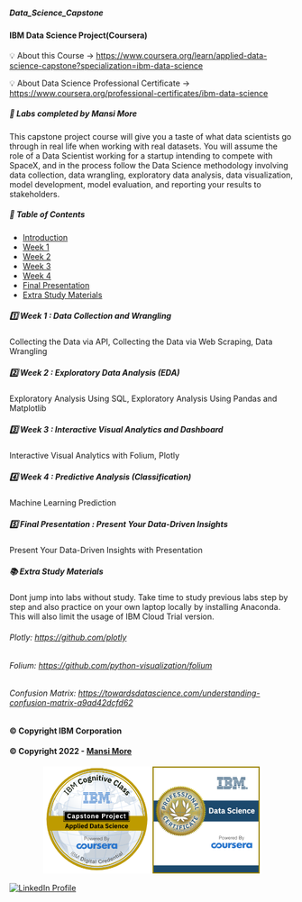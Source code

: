##### Data_Science_Capstone
#### IBM Data Science Project(Coursera)

💡 About this Course ->
https://www.coursera.org/learn/applied-data-science-capstone?specialization=ibm-data-science

💡 About Data Science Professional Certificate ->
https://www.coursera.org/professional-certificates/ibm-data-science

##### 🎉 Labs completed by Mansi More

This capstone project course will give you a taste of what data scientists go through in real life when working with real datasets. You will assume the role of a Data Scientist working for a startup intending to compete with SpaceX, and in the process follow the Data Science methodology involving data collection, data wrangling, exploratory data analysis, data visualization, model development, model evaluation, and reporting your results to stakeholders.


##### 📝 Table of Contents

- [Introduction](#introduction)
- [Week 1](#week1)
- [Week 2](#week2)
- [Week 3](#week3)
- [Week 4](#week4)
- [Final Presentation](#Capstone_Presentation)
- [Extra Study Materials](#extra_study)


##### 1️⃣ Week 1 : Data Collection and Wrangling

Collecting the Data via API, 
Collecting the Data via Web Scraping, 
Data Wrangling

##### 2️⃣ Week 2 : Exploratory Data Analysis (EDA)

Exploratory Analysis Using SQL, 
Exploratory Analysis Using Pandas and Matplotlib

##### 3️⃣ Week 3 : Interactive Visual Analytics and Dashboard

Interactive Visual Analytics with Folium, 
Plotly

##### 4️⃣ Week 4 : Predictive Analysis (Classification)

Machine Learning Prediction

##### 5️⃣ Final Presentation : Present Your Data-Driven Insights

Present Your Data-Driven Insights with Presentation


##### 📚 Extra Study Materials
Dont jump into labs without study. Take time to study previous labs step by step and also practice on your own laptop locally by installing Anaconda. This will also limit the usage of IBM Cloud Trial version.

 ###### Plotly: https://github.com/plotly                                                                                                                                
###### Folium: https://github.com/python-visualization/folium                                                                                                                       
###### Confusion Matrix: https://towardsdatascience.com/understanding-confusion-matrix-a9ad42dcfd62

#### © Copyright IBM Corporation

#### © Copyright 2022 - [Mansi More](https://github.com/MansiMore99)

<p align="center"><a href="https://www.credly.com/badges/3907882b-dfd7-45c3-b024-438ac2c7854b/public_url"><img src="https://github.com/MansiMore99/Data_Science_Capstone/blob/main/SpaceX-Data-Science-Project-master/Certificate_badge/applied-data-science-capstone.png" alt="IBM Applied Data Science Capstone Project" width="190px"/></a> <a href="https://www.credly.com/badges/e6bfe69a-f040-481b-81da-bc80379e9e29/public_url"><img src="https://github.com/MansiMore99/Data_Science_Capstone/blob/main/SpaceX-Data-Science-Project-master/Certificate_badge/data-science-professional-certificate.png" alt="Data Science Professional Certificate" width="190px" padding="20px" /></a> </p>

<a href="https://www.linkedin.com/in/mansi-more-0943/"> ![LinkedIn Profile](https://img.shields.io/badge/LinkedIn-0077B5?style=for-the-badge&logo=linkedin&logoColor=white) </a>

